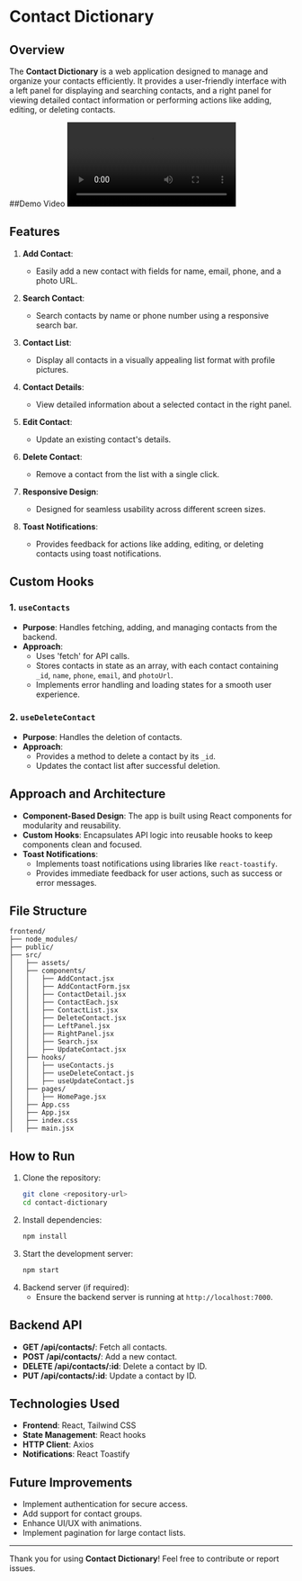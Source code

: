 # Contact Dictionary

## Overview
The **Contact Dictionary** is a web application designed to manage and organize your contacts efficiently. It provides a user-friendly interface with a left panel for displaying and searching contacts, and a right panel for viewing detailed contact information or performing actions like adding, editing, or deleting contacts.

##Demo Video
![Demo Video](https://github.com/PDARSHIL312/Contact-Manager-App-Task/blob/main/Contact-Manager-App%20-%20Made%20with%20Clipchamp.mp4)


## Features
1. **Add Contact**:
   - Easily add a new contact with fields for name, email, phone, and a photo URL.

2. **Search Contact**:
   - Search contacts by name or phone number using a responsive search bar.

3. **Contact List**:
   - Display all contacts in a visually appealing list format with profile pictures.

4. **Contact Details**:
   - View detailed information about a selected contact in the right panel.

5. **Edit Contact**:
   - Update an existing contact's details.

6. **Delete Contact**:
   - Remove a contact from the list with a single click.

7. **Responsive Design**:
   - Designed for seamless usability across different screen sizes.

8. **Toast Notifications**:
   - Provides feedback for actions like adding, editing, or deleting contacts using toast notifications.

## Custom Hooks
### 1. `useContacts`
- **Purpose**: Handles fetching, adding, and managing contacts from the backend.
- **Approach**:
  - Uses  'fetch' for API calls.
  - Stores contacts in state as an array, with each contact containing `_id`, `name`, `phone`, `email`, and `photoUrl`.
  - Implements error handling and loading states for a smooth user experience.

### 2. `useDeleteContact`
- **Purpose**: Handles the deletion of contacts.
- **Approach**:
  - Provides a method to delete a contact by its `_id`.
  - Updates the contact list after successful deletion.

## Approach and Architecture
- **Component-Based Design**: The app is built using React components for modularity and reusability.
- **Custom Hooks**: Encapsulates API logic into reusable hooks to keep components clean and focused.
- **Toast Notifications**: 
  - Implements toast notifications using libraries like `react-toastify`.
  - Provides immediate feedback for user actions, such as success or error messages.

## File Structure
```
frontend/
├── node_modules/
├── public/
├── src/
│   ├── assets/
│   ├── components/
│   │   ├── AddContact.jsx
│   │   ├── AddContactForm.jsx
│   │   ├── ContactDetail.jsx
│   │   ├── ContactEach.jsx
│   │   ├── ContactList.jsx
│   │   ├── DeleteContact.jsx
│   │   ├── LeftPanel.jsx
│   │   ├── RightPanel.jsx
│   │   ├── Search.jsx
│   │   ├── UpdateContact.jsx
│   ├── hooks/
│   │   ├── useContacts.js
│   │   ├── useDeleteContact.js
│   │   ├── useUpdateContact.js
│   ├── pages/
│   │   ├── HomePage.jsx
│   ├── App.css
│   ├── App.jsx
│   ├── index.css
│   ├── main.jsx

```

## How to Run
1. Clone the repository:
   ```bash
   git clone <repository-url>
   cd contact-dictionary
   ```
2. Install dependencies:
   ```bash
   npm install
   ```
3. Start the development server:
   ```bash
   npm start
   ```
4. Backend server (if required):
   - Ensure the backend server is running at `http://localhost:7000`.

## Backend API
- **GET /api/contacts/**: Fetch all contacts.
- **POST /api/contacts/**: Add a new contact.
- **DELETE /api/contacts/:id**: Delete a contact by ID.
- **PUT /api/contacts/:id**: Update a contact by ID.

## Technologies Used
- **Frontend**: React, Tailwind CSS
- **State Management**: React hooks
- **HTTP Client**: Axios
- **Notifications**: React Toastify

## Future Improvements
- Implement authentication for secure access.
- Add support for contact groups.
- Enhance UI/UX with animations.
- Implement pagination for large contact lists.

---
Thank you for using **Contact Dictionary**! Feel free to contribute or report issues.

